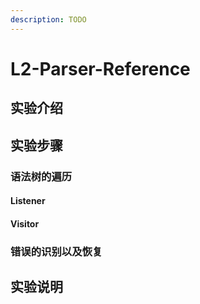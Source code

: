```yaml
---
description: TODO
---
```


# L2-Parser-Reference

## 实验介绍

## 实验步骤

### 语法树的遍历

#### Listener

#### Visitor

### 错误的识别以及恢复

## 实验说明
